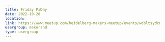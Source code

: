 ```yaml
---
title: Friday PiDay
date: 2022-10-28
location: 
link: https://www.meetup.com/heidelberg-makers-meetup/events/wdbltsydcnblc/
usergroup: makershd
type: usergroup
---
```

